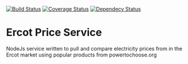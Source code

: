 [![Build Status](https://travis-ci.org/ryandterri/ercot-price-service.svg?branch=master)](https://travis-ci.org/ryandterri/ercot-price-service)
[![Coverage Status](https://coveralls.io/repos/github/ryandterri/ercot-price-service/badge.svg?branch=master)](https://coveralls.io/github/ryandterri/ercot-price-service?branch=master)
[![Dependecy Status](https://david-dm.org/ryandterri/ercot-price-service.svg)](https://david-dm.org/ryandterri/ercot-price-service.svg)

# Ercot Price Service

NodeJs service written to pull and compare electricity prices from in the Ercot market using popular products from powertochoose.org